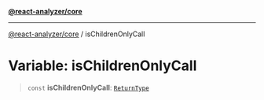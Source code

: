 [**@react-analyzer/core**](../README.md)

***

[@react-analyzer/core](../README.md) / isChildrenOnlyCall

# Variable: isChildrenOnlyCall

> `const` **isChildrenOnlyCall**: [`ReturnType`](../@react-analyzer/namespaces/isReactAPICall/type-aliases/ReturnType.md)
